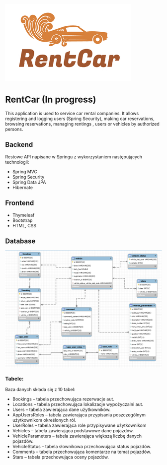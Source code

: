 ![Logo](./images/logoSmall.PNG)
# RentCar (In progress)

This application is used to service car rental companies. It allows registering and logging users (Spring Security), making car reservations, browsing reservations, managing rentings , users or vehicles by authorized persons.

## Backend

Restowe API napisane w Springu z wykorzystaniem następujących technologii:

* Spring MVC
* Spring Security
* Spring Data JPA
* Hibernate

## Frontend

* Thymeleaf
* Bootstrap
* HTML, CSS

## Database

![Database schema](./images/bazaCarRent.PNG)

### Tabele:
Baza danych składa się z 10 tabel:

* Bookings – tabela przechowująca rezerwacje aut.
* Locations – tabela przechowująca lokalizacje wypożyczalni aut.
* Users – tabela zawierająca dane użytkowników.
* AppUsersRoles – tabela zawierająca przypisania poszczególnym użytkownikom określonych ról.
* UserRoles – tabela zawierająca role przypisywane użytkownikom
* Vehicles – tabela zawierająca podstawowe dane pojazdów.
* VehicleParameters – tabela zawierająca większą liczbę danych pojazdów.
* VehicleStatus – tabela słownikowa przechowująca status pojazdów.
* Comments – tabela przechowująca komentarze na temat pojazdów.
* Stars – tabela przechowująca oceny pojazdów.
